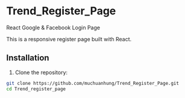 # Trend_Register_Page
React Google &amp; Facebook Login Page

This is a responsive register page built with React.

## Installation

1. Clone the repository:

```bash
git clone https://github.com/muchuanhung/Trend_Register_Page.git
cd Trend_register_page
